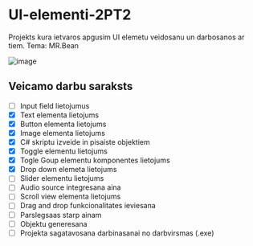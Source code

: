 # UI-elementi-2PT2
Projekts kura ietvaros apgusim UI elemetu veidosanu un darbosanos ar tiem. Tema: MR.Bean

![image](https://user-images.githubusercontent.com/129928532/232992926-5b3fc4c5-a306-4ee7-be2a-43ccd20bc233.png)

## Veicamo darbu saraksts
- [ ] Input field lietojumus
- [x] Text elementa lietojums
- [x] Button elementa lietojums
- [x] Image elementa lietojums
- [x] C# skriptu izveide in pisaiste objektiem
- [x] Toggle elementu lietojums
- [x] Togle Goup elementu komponentes lietojums
- [x] Drop down elemeta lietojums
- [ ] Slider elementu lietojums
- [ ] Audio source integresana aina
- [ ] Scroll view elementa lietojums
- [ ] Drag and drop funkcionalitates ieviesana
- [ ] Parslegsaas starp ainam
- [ ] Objektu generesana
- [ ] Projekta sagatavosana darbinasanai no darbvirsmas (.exe)
